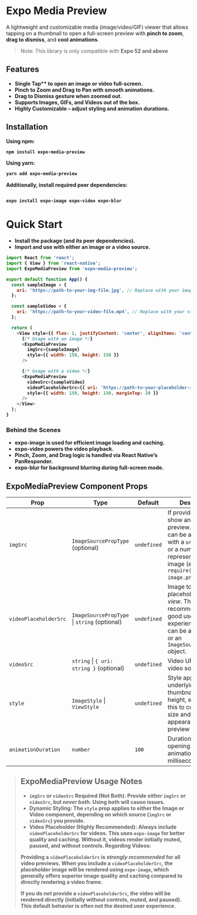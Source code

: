 # Expo Media Preview

A lightweight and customizable media (image/video/GIF) viewer that allows tapping on a thumbnail to open a full-screen preview with **pinch to zoom**, **drag to dismiss**, and **cool animations**.

> Note: This library is only compatible with <strong>Expo 52 and above


## Features

- Single Tap** to open an image or video full-screen.  
- **Pinch to Zoom** and **Drag to Pan** with smooth animations.  
- **Drag to Dismiss** gesture when zoomed out.  
- **Supports Images, GIFs,** and **Videos** out of the box.  
- **Highly Customizable** – adjust styling and animation durations.


## Installation

**Using npm:**

```bash
npm install expo-media-preview

```

**Using yarn:**

```bash
yarn add expo-media-preview

```

**Additionally, install required peer dependencies:**

```bash

expo install expo-image expo-video expo-blur

```

# Quick Start

- Install the package (and its peer dependencies).
- Import and use <ExpoMediaPreview /> with either an image or a video source.


```javascript
import React from 'react';
import { View } from 'react-native';
import ExpoMediaPreview from 'expo-media-preview';

export default function App() {
  const sampleImage = {
    uri: 'https://path-to-your-img-file.jpg', // Replace with your image URL
  };

  const sampleVideo = {
    uri: 'https://path-to-your-video-file.mp4', // Replace with your video URL
  };

  return (
    <View style={{ flex: 1, justifyContent: 'center', alignItems: 'center' }}>
      {/* Usage with an image */}
      <ExpoMediaPreview
        imgSrc={sampleImage}
        style={{ width: 150, height: 150 }}
      />

      {/* Usage with a video */}
      <ExpoMediaPreview
        videoSrc={sampleVideo}
        videoPlaceholderSrc={{ uri: 'https://path-to-your-placeholder-image.jpg' }}
        style={{ width: 150, height: 150, marginTop: 20 }}
      />
    </View>
  );
}


```

### Behind the Scenes
- expo-image is used for efficient image loading and caching.
- expo-video powers the video playback.
- Pinch, Zoom, and Drag logic is handled via React Native’s PanResponder.
- expo-blur for background blurring during full-screen mode.


## ExpoMediaPreview Component Props

| Prop | Type | Default | Description |
|---|---|---|---|
| `imgSrc` | `ImageSourcePropType` (optional) | `undefined` | If provided, this will show an image preview.  This prop can be an object with a `uri` property, or a number representing a local image (e.g., from `require('./my-image.png')`). |
| `videoPlaceholderSrc` | `ImageSourcePropType` \| `string` (optional) | `undefined` | Image to show as a placeholder *in small view*. This is highly recommended for a good user experience.  This can be a URI string or an `ImageSourcePropType` object. |
| `videoSrc` | `string` \| `{ uri: string }` (optional) | `undefined` | Video URL or local video source.|
| `style` | `ImageStyle` \| `ViewStyle` | `undefined` | Style applied to the underlying thumbnail (width, height, etc.).  Use this to control the size and appearance of the preview area. |
| `animationDuration` | `number` | `100` | Duration of the opening and closing animations (in milliseconds). |

> ## ExpoMediaPreview Usage Notes
>
> *   **`imgSrc` or `videoSrc` Required (Not Both):** Provide *either* `imgSrc` *or* `videoSrc`, but *never both*.  Using both will cause issues.
> *   **Dynamic Styling:** The `style` prop applies to either the Image or Video component, depending on which source (`imgSrc` or `videoSrc`) you provide.
> *   **Video Placeholder (Highly Recommended):** Always include `videoPlaceholderSrc` for videos.  This uses `expo-image` for better quality and caching. Without it, videos render initially muted, paused, and without controls.
**Regarding Videos:**
>
> Providing a `videoPlaceholderSrc` is *strongly recommended* for all video previews.  When you include a `videoPlaceholderSrc`, the placeholder image will be rendered using `expo-image`, which generally offers superior image quality and caching compared to directly rendering a video frame.
>
> If you do *not* provide a `videoPlaceholderSrc`, the video will be rendered directly (initially without controls, muted, and paused). This default behavior is often not the desired user experience.

